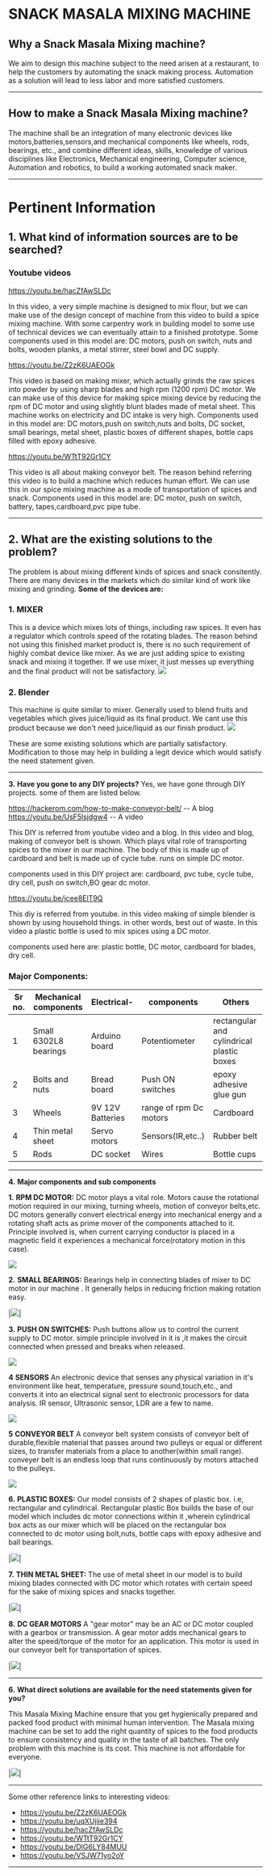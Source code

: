 # SNACK MASALA MIXING MACHINE


## Why a Snack Masala Mixing machine?
We aim to design this machine subject to the need arisen at a restaurant, to help the customers by automating the snack making process. Automation as a solution will lead to less labor and more satisfied customers.

***

## How to make a Snack Masala Mixing machine?
The machine shall be an integration of many electronic devices like motors,batteries,sensors,and mechanical components like wheels, rods, bearings, etc., and combine different ideas, skills, knowledge of various disciplines like Electronics, Mechanical engineering, Computer science, Automation and robotics, to build a working automated snack maker.

***

#  Pertinent Information

## 1. What kind of information sources are to be searched?

### Youtube videos

https://youtu.be/hacZfAwSLDc

In this video, a very simple machine is designed to mix flour, but we can make use of the design concept of machine from this video to build a spice mixing machine. With some carpentry work in building model to some use of technical devices we can eventually attain to a finished prototype.
Some components used in this model are:
DC motors, push on switch, nuts and bolts, wooden planks, a metal stirrer, steel bowl and DC supply.

https://youtu.be/Z2zK6UAEOGk


This video is based on making mixer, which actually grinds the raw spices into powder by using sharp blades and high rpm (1200 rpm) DC motor. We can make use of this device for making spice mixing device by reducing the rpm of DC motor and using slightly blunt blades made of metal sheet. This machine works on electricity and DC intake is very high. 
Components used in this model are:
DC motors,push on switch,nuts and bolts, DC socket, small bearings, metal sheet, plastic boxes of different shapes, bottle caps filled with epoxy adhesive.

https://youtu.be/WTtT92Gr1CY

This video is all about making conveyor belt. The reason behind referring this video is to build a machine which reduces human effort. We can use this in our spice mixing machine as a mode of transportation of spices and snack. 
Components used in this model are:
DC motor, push on switch, battery, tapes,cardboard,pvc pipe tube.

***


## 2. What are the existing solutions to the problem?

The problem is about mixing different kinds of spices and snack consitently. There are many devices in the markets which do similar kind of work like mixing and grinding.
**Some of the devices are:**

### 1. MIXER

This is a device which mixes lots of things, including raw spices. It even has a regulator which controls speed of the rotating blades. The reason behind not using this finished market product is, there is no such requirement of highly combat device like mixer. As we are just adding spice to existing snack and mixing it together. If we use mixer, it just messes up everything and the final product will not be satisfactory.
![](https://images-na.ssl-images-amazon.com/images/I/71qE8r45A7L._SX425_.jpg)

### 2. Blender
This machine is quite similar to mixer. Generally used to blend fruits and vegetables which gives juice/liquid as its final product. We cant use this product because we don't need juice/liquid as our finish product.
![](https://images-na.ssl-images-amazon.com/images/I/71mZyyYl%2BeL._SL1500_.jpg)

These are some existing solutions which are partially satisfactory. Modification to those may help in building a legit device which would satisfy the need statement given.

***


**3.** **Have you gone to any DIY projects?**
Yes, we have gone through DIY projects. some of them are listed below.

https://hackerom.com/how-to-make-conveyor-belt/ -- A blog
https://youtu.be/UsF5lsjdgw4 -- A video 
 
This DIY is referred from youtube video and a blog.
In this video and blog, making of conveyor belt is shown. Which plays vital role of transporting spices to the mixer in our machine. The body of this is made up of cardboard and belt is made up of cycle tube. runs on simple DC motor.

components used in this DIY project are:
cardboard, pvc tube, cycle tube, dry cell, push on switch,BO gear dc motor.

https://youtu.be/jcee8ElT9Q

This diy is referred from youtube.
in this video making of simple blender is shown by using household things. in other words, best out of waste. In this video a plastic bottle is used to mix spices using a DC motor.

components used here are:
plastic bottle, DC motor, cardboard for blades, dry cell.


 
 
 
### Major Components:
|Sr no.|Mechanical components|Electrical-|components|Others|
|--|--|--|--|--|
|1|Small 6302L8 bearings|Arduino board|Potentiometer|rectangular and cylindrical plastic boxes|
|2|Bolts and nuts|Bread board|Push ON switches|epoxy adhesive glue gun|
|3|Wheels|9V 12V Batteries|range of rpm Dc motors| Cardboard|
|4|Thin metal sheet|Servo motors|Sensors(IR,etc..)|Rubber belt|
|5|Rods|DC socket|Wires |Bottle cups|

***
**4.** **Major components and sub components**

**1.** **RPM DC MOTOR:**
DC motor plays a vital role. Motors cause the rotational motion required in our mixing, turning wheels, motion of conveyor belts,etc. DC motors generally convert electrical energy into mechanical energy and a rotating shaft acts as prime mover of the components attached to it.
 Principle involved is, when current carrying conductor is placed in a magnetic field it experiences a mechanical force(rotatory motion in this case).

![](https://upload.wikimedia.org/wikipedia/commons/thumb/8/89/Electric_motor.gif/330px-Electric_motor.gif) 

**2.** **SMALL BEARINGS:**
Bearings help in connecting blades of mixer to DC motor in our machine . It generally helps in reducing friction making rotation easy.

|![](https://us.misumi-ec.com/linked/material/mech/NTN1/PHOTO/NTN1_221000058378.jpg?$product_main$)|



**3.** **PUSH ON SWITCHES:**
Push buttons allow us to control the current supply to DC motor. simple principle involved in it is ,it makes the circuit connected when pressed and breaks when released.

![](https://www.robomart.com/image/cache/catalog/RM0914/push-button-on-off-switch-500x500.jpg)

**4** **SENSORS**
An electronic device that senses any physical variation in it's environment like heat, temperature, pressure sound,touch,etc., and converts it into an electrical signal sent to electronic processors for data analysis. IR sensor, Ultrasonic sensor, LDR are a few to name.

![](http://i1.ytimg.com/vi/DlG6LY84MUU/maxresdefault.jpg)


**5** **CONVEYOR BELT**
A conveyor belt system consists of conveyor belt of durable,flexible material that passes around two pulleys or equal or different sizes, to transfer materials from a place to another(within small range). conveyer belt is an endless loop that runs continuously by motors attached to the pulleys. 

![](https://i.ytimg.com/vi/VSJW71yo2oY/maxresdefault.jpg) 

**6.** **PLASTIC BOXES:**
Our model consists of 2 shapes of plastic box. i.e, rectangular and cylindrical. Rectangular plastic Box builds the base  of our model which includes dc motor connections within it ,wherein cylindrical box acts as our mixer which will be placed on the rectangular box connected to dc motor using bolt,nuts, bottle caps with epoxy adhesive and ball bearings.

|![](https://www.plasticboxshop.co.uk/images/pack-of-5-30-litre-crystal-plastic-storage-boxes-with-lids-p3856-9529_image.jpg)|

**7.** **THIN METAL SHEET:**
The use of metal sheet in our model is to build mixing blades connected with DC motor which rotates with certain speed  for the sake of mixing spices and snacks together.

|![](https://www.ibcresource.com/images/folding-blade-2.jpg)|


**8.** **DC GEAR MOTORS**
A "gear motor" may be an AC or DC motor coupled with a gearbox or transmission. A gear motor adds mechanical gears to alter the speed/torque of the motor for an application. This motor is used in our conveyor belt for transportation of spices.

|![](https://images-na.ssl-images-amazon.com/images/I/61K76waiVgL._SX425_.jpg)|

***


**6.** **What direct solutions are available for the need statements given for you?**

This Masala Mixing Machine ensure that you get hygienically prepared and packed food product with minimal human intervention. The Masala mixing machine can be set to add the right quantity of spices to the food products to ensure consistency and quality in the taste of all batches. The only problem with this machine is its cost. This machine is not affordable for everyone.

|![](https://5.imimg.com/data5/AX/TU/MY-2081778/snacks-masala-mixing-machine-500x500.png)|

***


Some other reference links to interesting videos:
* https://youtu.be/Z2zK6UAEOGk
* https://youtu.be/uqXUjiie394
* https://youtu.be/hacZfAwSLDc
* https://youtu.be/WTtT92Gr1CY
* https://youtu.be/DlG6LY84MUU
* https://youtu.be/VSJW71yo2oY


***



 
